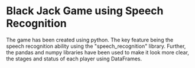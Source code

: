 # Black Jack Game using Speech Recognition

The game has been created using python. The key feature being the speech recognition ability using the "speech_recognition" library.
Further, the pandas and numpy libraries have been used to make it look more clear, the stages  and status of each player using DataFrames.

